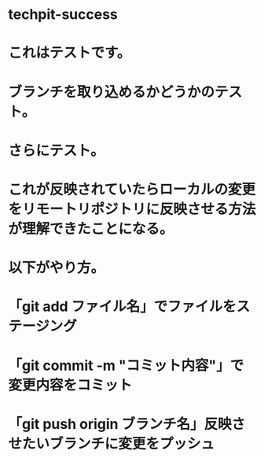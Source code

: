 # techpit-success
# これはテストです。
# ブランチを取り込めるかどうかのテスト。
# さらにテスト。

# これが反映されていたらローカルの変更をリモートリポジトリに反映させる方法が理解できたことになる。
# 以下がやり方。
# 「git add ファイル名」でファイルをステージング
# 「git commit -m "コミット内容"」で変更内容をコミット
# 「git push origin ブランチ名」反映させたいブランチに変更をプッシュ
